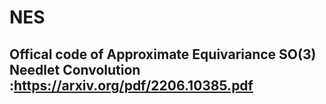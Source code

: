 # NES
## Offical code of Approximate Equivariance SO(3) Needlet Convolution :https://arxiv.org/pdf/2206.10385.pdf
